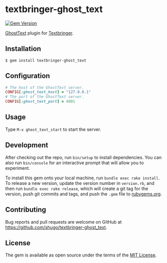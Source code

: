 # textbringer-ghost_text

[![Gem Version](https://badge.fury.io/rb/textbringer-ghost_text.svg)](https://badge.fury.io/rb/textbringer-ghost_text)

[GhostText](https://github.com/GhostText/GhostText) plugin for [Textbringer](https://github.com/shugo/textbringer).

## Installation

    $ gem install textbringer-ghost_text

## Configuration

```ruby
# The host of the GhostText server.
CONFIG[:ghost_text_host] = "127.0.0.1"
# The port of the GhostText server.
CONFIG[:ghost_text_port] = 4001
```

## Usage

Type `M-x ghost_text_start` to start the server.

## Development

After checking out the repo, run `bin/setup` to install dependencies. You can also run `bin/console` for an interactive prompt that will allow you to experiment.

To install this gem onto your local machine, run `bundle exec rake install`. To release a new version, update the version number in `version.rb`, and then run `bundle exec rake release`, which will create a git tag for the version, push git commits and tags, and push the `.gem` file to [rubygems.org](https://rubygems.org).

## Contributing

Bug reports and pull requests are welcome on GitHub at https://github.com/shugo/textbringer-ghost_text.


## License

The gem is available as open source under the terms of the [MIT License](http://opensource.org/licenses/MIT).

